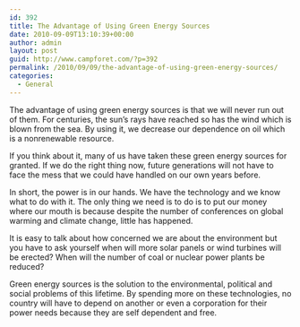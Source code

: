 ```yaml
---
id: 392
title: The Advantage of Using Green Energy Sources
date: 2010-09-09T13:10:39+00:00
author: admin
layout: post
guid: http://www.campforet.com/?p=392
permalink: /2010/09/09/the-advantage-of-using-green-energy-sources/
categories:
  - General
---
```

The advantage of using green energy sources is that we will never run out of them. For centuries, the sun’s rays have reached so has the wind which is blown from the sea. By using it, we decrease our dependence on oil which is a nonrenewable resource. 

If you think about it, many of us have taken these green energy sources for granted. If we do the right thing now, future generations will not have to face the mess that we could have handled on our own years before.

In short, the power is in our hands. We have the technology and we know what to do with it. The only thing we need is to do is to put our money where our mouth is because despite the number of conferences on global warming and climate change, little has happened. 

It is easy to talk about how concerned we are about the environment but you have to ask yourself when will more solar panels or wind turbines will be erected? When will the number of coal or nuclear power plants be reduced?

Green energy sources is the solution to the environmental, political and social problems of this lifetime. By spending more on these technologies, no country will have to depend on another or even a corporation for their power needs because they are self dependent and free.